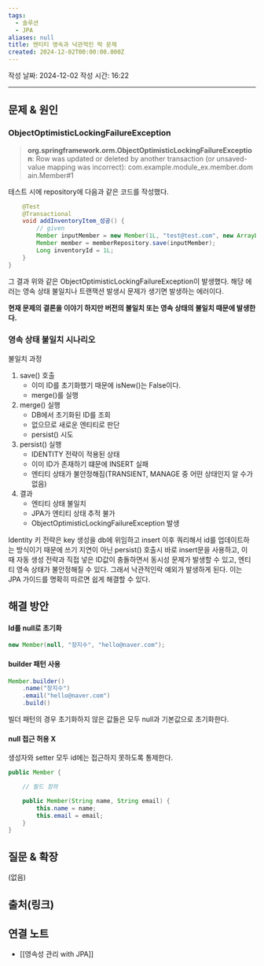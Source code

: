 ```yaml
---
tags:
  - 솔루션
  - JPA
aliases: null
title: 엔티티 영속과 낙관적인 락 문제
created: 2024-12-02T00:00:00.000Z
---
```

작성 날짜: 2024-12-02
작성 시간: 16:22


----

## 문제 & 원인

### ObjectOptimisticLockingFailureException

>**org.springframework.orm.ObjectOptimisticLockingFailureException**: Row was updated or deleted by another transaction (or unsaved-value mapping was incorrect): com.example.module_ex.member.domain.Member#1

테스트 시에 repository에 다음과 같은 코드를 작성했다.

```java
    @Test
    @Transactional
    void addInventoryItem_성공() {
        // given
        Member inputMember = new Member(1L, "test@test.com", new ArrayList<>());
        Member member = memberRepository.save(inputMember);
        Long inventoryId = 1L;
    }
}
```

그 결과 위와 같은 ObjectOptimisticLockingFailureException이 발생했다. 해당 에러는 영속 상태 불일치나 트랜잭션 발생시 문제가 생기면 발생하는 에러이다.

**현재 문제의 결론을 이야기 하지만 버전의 불일치 또는 영속 상태의 불일치 때문에 발생한다.**


### 영속 상태 불일치 시나리오


불일치 과정

1. save() 호출
	- 이미 ID를 초기화했기 때문에 isNew()는 False이다.
	- merge()를 실행
2. merge() 실행
	- DB에서 초기화된 ID를 조회
	- 없으므로 새로운 엔티티로 판단
	- persist() 시도
3. persist() 실행
	- IDENTITY 전략이 적용된 상태
	- 이미 ID가 존재하기 떄문에 INSERT 실패
	- 엔티티 상태가 불안정해짐(TRANSIENT, MANAGE 중 어떤 상태인지 알 수가 없음)
4. 결과
	- 엔티티 상태 불일치
	- JPA가 엔티티 상태 추적 불가
	- ObjectOptimisticLockingFailureException 발생


Identity 키 전략은 key 생성을 db에 위임하고 insert 이후 쿼리해서 id를 업데이트하는 방식이기 때문에 쓰기 지연이 아닌 persist() 호출시 바로 insert문을 사용하고, 이 때 자동 생성 전략과 직접 넣은 ID값이 충돌하면서 동시성 문제가 발생할 수 있고, 엔티티 영속 상태가 불안정해질 수 있다. 그래서 낙관적인락 예외가 발생하게 된다. 이는 JPA 가이드를 명확히 따르면 쉽게 해결할 수 있다.

## 해결 방안

#### Id를 null로 초기화

```java
new Member(null, "장지수", "hello@naver.com");
```


#### builder 패턴 사용

```java
Member.builder()
	.name("장지수")
	.email("hello@naver.com")
	.build()
```

빌더 패턴의 경우 초기화하지 않은 값들은 모두 null과 기본값으로 초기화한다.

#### null 접근 허용 X

생성자와 setter 모두 id에는 접근하지 못하도록 통제한다.


```java
public Member {

	// 필드 정의

	public Member(String name, String email) {
		this.name = name;
		this.email = email;
	}
}
```

## 질문 & 확장

(없음)

## 출처(링크)


## 연결 노트

- [[영속성 관리 with JPA]]

